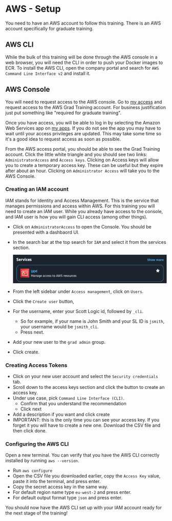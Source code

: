# AWS - Setup

You need to have an AWS account to follow this training. There is an AWS account specifically for graduate training.

## AWS CLI

While the bulk of this training will be done through the AWS console in a web browser, you will need the CLI in order to push your Docker images to ECR. To install the AWS CLI, open the company portal and search for `AWS Command Line Interface v2` and install it.

## AWS Console

You will need to request access to the AWS console. Go to [my access](myaccess.microsoft.com) and request access to the AWS Grad Training account. For business justification just put something like "required for graduate training".

Once you have access, you will be able to log in by selecting the Amazon Web Services app on [my apps](myapps.microsoft.com). If you do not see the app you may have to wait until your access privileges are updated. This may take some time so it's a good idea to request access as soon as possible.

From the AWS access portal, you should be able to see the Grad Training account. Click the little white triangle and you should see two links: `AdministratorAccess` and `Access keys`. Clicking on Access keys will allow you to create a temporary access key. These can be useful but they expire after about an hour. Clicking on `Administrator Access` will take you to the AWS Console.

### Creating an IAM account

IAM stands for Identity and Access Management. This is the service that manages permissions and access within AWS. For this training you will need to create an IAM user. While you already have access to the console, and IAM user is how you will gain CLI access (among other things).

- Click on `AdministratorAccess` to open the Console. You should be presented with a dashbaord UI.
- In the search bar at the top search for `IAM` and select it from the services section.

  ![alt text](assets/iam_search.png)

- From the left sidebar under `Access management`, click on `Users`.
- Click the `Create user` button,
- For the username, enter your Scott Logic id, followed by `_cli`.
  - So for example, if your name is John Smith and your SL ID is `jsmith`, your username would be `jsmith_cli`.
  - Press next.
- Add your new user to the `grad admin` group.
- Click create.

### Creating Access Tokens

- Click on your new user account and select the `Security credentials` tab.
- Scroll down to the access keys section and click the button to create an access key.
- Under use case, pick `Command Line Interface (CLI)`.
  - Confirm that you understand the recommendation
  - Click next
- Add a description if you want and click create
- IMPORTANT: this is the only time you can see your access key. If you forget it you will have to create a new one. Download the CSV file and then click done.

### Configuring the AWS CLI

Open a new terminal. You can verify that you have the AWS CLI correctly installed by running `aws --version`.

- Run `aws configure`
- Open the CSV file you downloaded earlier, copy the `Access Key` value, paste it into the terminal, and press enter.
- Copy the secret access key in the same way.
- For default region name type `eu-west-2` and press enter.
- For default output format type `json` and press enter.

You should now have the AWS CLI set up with your IAM account ready for the next stage of the training!
